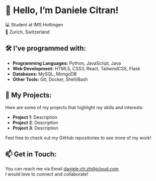 # 👋 Hello, I’m Daniele Citran!

💻 Student at IMS Hottingen   
📍 Zurich, Switzerland

## 🛠️ I've programmed with:
- **Programming Languages:** Python, JavaScript, Java 
- **Web Development:** HTML5, CSS3, React, TailwindCSS, Flask
- **Databases:** MySQL, MongoDB
- **Other Tools:** Git, Docker, Shell/Bash

## 🚀 My Projects:
Here are some of my projects that highlight my skills and interests:
- **Project 1**: Description
- **Project 2**: Description
- **Project 3**: Description

Feel free to check out my GitHub repositories to see more of my work!

## 📫 Get in Touch:
You can reach me via Email daniele.ctr.zh@icloud.com   
I would love to connect and collaborate!
